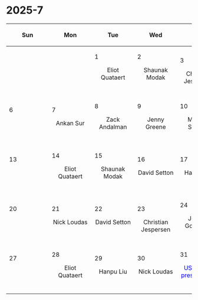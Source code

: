 # 2025-7

|<div style='max-width:100px;width:100px'><p>Sun</p></div>|<div style='max-width:100px;width:100px'><p>Mon</p></div>|<div style='max-width:100px;width:100px'><p>Tue</p></div>|<div style='max-width:100px;width:100px'><p>Wed</p></div>|<div style='max-width:100px;width:100px'><p>Thu</p></div>|<div style='max-width:100px;width:100px'><p>Fri</p></div>|<div style='max-width:100px;width:100px'><p>Sat</p></div>|
|:-:|:-:|:-:|:-:|:-:|:-:|:-:|
|<p><br/><br/></p> |<p><br/><br/></p> |<p align='left'>1</p><p>Eliot Quataert<br/><br/></p>|<p align='left'>2</p><p>Shaunak Modak<br/><br/></p>|<p align='left'>3</p><p>Christian<br/> Jespersen</p>|<p align='left'>4</p><p><span style='color:blue'>Independence Day</span><br/><br/></p>|<p align='left'>5</p><p><br/><br/></p>|
|<p align='left'>6</p><p><br/><br/></p>|<p align='left'>7</p><p>Ankan Sur<br/><br/></p>|<p align='left'>8</p><p>Zack Andalman<br/><br/></p>|<p align='left'>9</p><p>Jenny Greene<br/><br/></p>|<p align='left'>10</p><p>Michael Strauss<br/><br/></p>|<p align='left'>11</p><p>Jeremy Goodman<br/><br/></p>|<p align='left'>12</p><p><br/><br/></p>|
|<p align='left'>13</p><p><br/><br/></p>|<p align='left'>14</p><p>Eliot Quataert<br/><br/></p>|<p align='left'>15</p><p>Shaunak Modak<br/><br/></p>|<p align='left'>16</p><p>David Setton<br/><br/></p>|<p align='left'>17</p><p>Hanpu Liu<br/><br/></p>|<p align='left'>18</p><p>Zack Andalman<br/><br/></p>|<p align='left'>19</p><p><br/><br/></p>|
|<p align='left'>20</p><p><br/><br/></p>|<p align='left'>21</p><p>Nick Loudas<br/><br/></p>|<p align='left'>22</p><p>David Setton<br/><br/></p>|<p align='left'>23</p><p>Christian<br/> Jespersen</p>|<p align='left'>24</p><p>Jeremy Goodman<br/><br/></p>|<p align='left'>25</p><p>Shaunak Modak<br/><br/></p>|<p align='left'>26</p><p><br/><br/></p>|
|<p align='left'>27</p><p><br/><br/></p>|<p align='left'>28</p><p>Eliot Quataert<br/><br/></p>|<p align='left'>29</p><p>Hanpu Liu<br/><br/></p>|<p align='left'>30</p><p>Nick Loudas<br/><br/></p>|<p align='left'>31</p><p><span style='color:blue'>USRP final presentation</span><br/><br/></p>|<p><br/><br/></p> |<p><br/><br/></p> |
